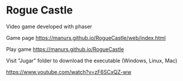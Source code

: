 # Rogue Castle

Video game developed with phaser

Game page https://manurs.github.io/RogueCastle/web/index.html

Play game https://manurs.github.io/RogueCastle

Visit "Jugar" folder to download the executable (Windows, Linux, Mac)

https://www.youtube.com/watch?v=zF6SCxQZ-ww
